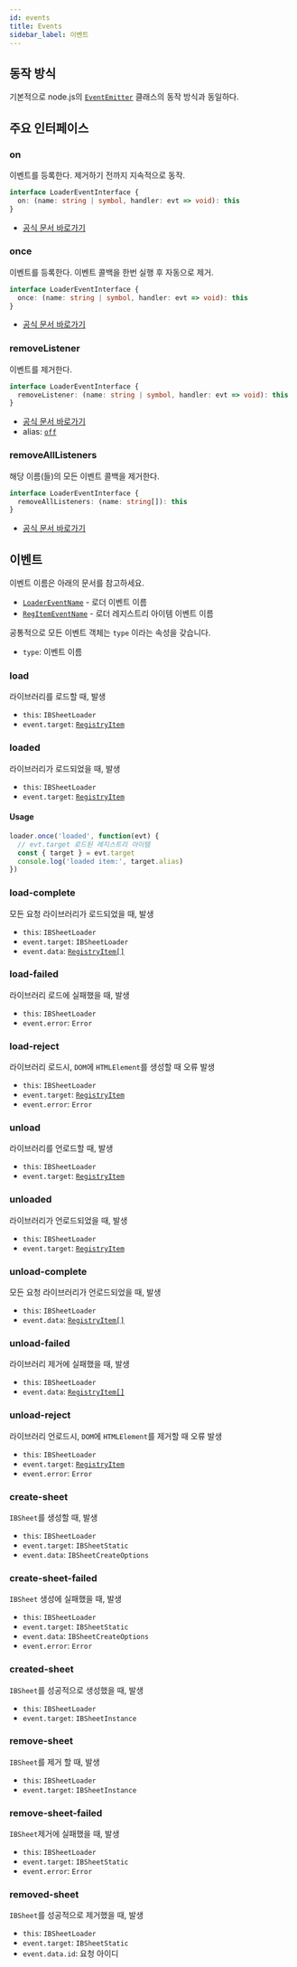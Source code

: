```yaml
---
id: events
title: Events
sidebar_label: 이벤트
---
```


## 동작 방식

기본적으로 node.js의 [`EventEmitter`](https://nodejs.org/api/events.html#events_class_eventemitter) 클래스의 동작 방식과 동일하다.


## 주요 인터페이스

### on

이벤트를 등록한다. 제거하기 전까지 지속적으로 동작.

```ts
interface LoaderEventInterface {
  on: (name: string | symbol, handler: evt => void): this
}
```

* [공식 문서 바로가기](https://nodejs.org/api/events.html#events_emitter_on_eventname_listener)

### once

이벤트를 등록한다. 이벤트 콜백을 한번 실행 후 자동으로 제거.

```ts
interface LoaderEventInterface {
  once: (name: string | symbol, handler: evt => void): this
}
```

* [공식 문서 바로가기](https://nodejs.org/api/events.html#events_emitter_once_eventname_listener)

### removeListener

이벤트를 제거한다.

```ts
interface LoaderEventInterface {
  removeListener: (name: string | symbol, handler: evt => void): this
}
```

* [공식 문서 바로가기](https://nodejs.org/api/events.html#events_emitter_removelistener_eventname_listener)
* alias: [`off`](https://nodejs.org/api/events.html#events_emitter_off_eventname_listener)

### removeAllListeners

해당 이름(들)의 모든 이벤트 콜백을 제거한다.

```ts
interface LoaderEventInterface {
  removeAllListeners: (name: string[]): this
}
```

* [공식 문서 바로가기](https://nodejs.org/api/events.html#events_emitter_removealllisteners_eventname)

## 이벤트

이벤트 이름은 아래의 문서를 참고하세요.

* [`LoaderEventName`](https://ibsheet.github.io/loader/enums/loadereventname.html) - 로더 이벤트 이름
* [`RegItemEventName`](https://ibsheet.github.io/loader/enums/regitemeventname.html) - 로더 레지스트리 아이템 이벤트 이름

공통적으로 모든 이벤트 객체는 `type` 이라는 속성을 갖습니다.

* `type`: 이벤트 이름

### load

라이브러리를 로드할 때, 발생

* `this`: `IBSheetLoader`
* `event.target`: [`RegistryItem`](/loader-manual/docs/basic/registry#registryitem)

### loaded

라이브러리가 로드되었을 때, 발생

* `this`: `IBSheetLoader`
* `event.target`: [`RegistryItem`](/loader-manual/docs/basic/registry#registryitem)

#### Usage

```js
loader.once('loaded', function(evt) {
  // evt.target 로드된 레지스트리 아이템
  const { target } = evt.target
  console.log('loaded item:', target.alias)
})
```

### load-complete

모든 요청 라이브러리가 로드되었을 때, 발생

* `this`: `IBSheetLoader`
* `event.target`: `IBSheetLoader`
* `event.data`: [`RegistryItem[]`](/loader-manual/docs/basic/registry#registryitem)

### load-failed

라이브러리 로드에 실패했을 때, 발생

* `this`: `IBSheetLoader`
* `event.error`: `Error`

### load-reject

라이브러리 로드시, `DOM`에 `HTMLElement`를 생성할 때 오류 발생

* `this`: `IBSheetLoader`
* `event.target`: [`RegistryItem`](/loader-manual/docs/basic/registry#registryitem)
* `event.error`: `Error`

### unload

라이브러리를 언로드할 때, 발생

* `this`: `IBSheetLoader`
* `event.target`: [`RegistryItem`](/loader-manual/docs/basic/registry#registryitem)

### unloaded

라이브러리가 언로드되었을 때, 발생

* `this`: `IBSheetLoader`
* `event.target`: [`RegistryItem`](/loader-manual/docs/basic/registry#registryitem)

### unload-complete

모든 요청 라이브러리가 언로드되었을 때, 발생

* `this`: `IBSheetLoader`
* `event.data`: [`RegistryItem[]`](/loader-manual/docs/basic/registry#registryitem)

### unload-failed

라이브러리 제거에 실패했을 때, 발생

* `this`: `IBSheetLoader`
* `event.data`: [`RegistryItem[]`](/loader-manual/docs/basic/registry#registryitem)

### unload-reject

라이브러리 언로드시, `DOM`에 `HTMLElement`를 제거할 때 오류 발생

* `this`: `IBSheetLoader`
* `event.target`: [`RegistryItem`](/loader-manual/docs/basic/registry#registryitem)
* `event.error`: `Error`


### create-sheet

`IBSheet`를 생성할 때, 발생

* `this`: `IBSheetLoader`
* `event.target`: `IBSheetStatic`
* `event.data`: `IBSheetCreateOptions`

### create-sheet-failed

`IBSheet` 생성에 실패했을 때, 발생

* `this`: `IBSheetLoader`
* `event.target`: `IBSheetStatic`
* `event.data`: `IBSheetCreateOptions`
* `event.error`: `Error`

### created-sheet

`IBSheet`를 성공적으로 생성했을 때, 발생

* `this`: `IBSheetLoader`
* `event.target`: `IBSheetInstance`

### remove-sheet

`IBSheet`를 제거 할 때, 발생

* `this`: `IBSheetLoader`
* `event.target`: `IBSheetInstance`

### remove-sheet-failed

`IBSheet`제거에 실패했을 때, 발생

* `this`: `IBSheetLoader`
* `event.target`: `IBSheetStatic`
* `event.error`: `Error`

### removed-sheet

`IBSheet`를 성공적으로 제거했을 때, 발생

* `this`: `IBSheetLoader`
* `event.target`: `IBSheetStatic`
* `event.data.id`: 요청 아이디
